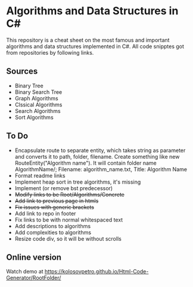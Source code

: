 # Algorithms and Data Structures in C#

This repository is a cheat sheet on the most famous and important algorithms and data structures implemented in C#. All code snipptes got from repositories by following links.

## Sources

- Binary Tree
- Binary Search Tree
- Graph Algorithms
- Clssical Algorithms
- Search Algorithms
- Sort Algorithms

## To Do

- Encapsulate route to separate entity, which takes string as parameter and converts it to path, folder, filename. Create something like new RouteEntity("Algorithm name"). It will contain folder name AlgorithmName/; Filename: algorithm_name.txt, Title: Algorithm Name
- Format readme links
- Implement heap sort in tree algorithms, it's missing
- Implement (or remove bst predecessor)
- ~~Modify links to be Root/Algorithms/Concrete~~
- ~~Add link to previous page in htmls~~
- ~~Fix issues with generic brackets~~
- Add link to repo in footer
- Fix links to be with normal whitespaced text
- Add descriptions to algorithms
- Add complexities to algorithms
- Resize code div, so it will be without scrolls



## Online version

Watch demo at https://kolosovpetro.github.io/Html-Code-Generator/RootFolder/